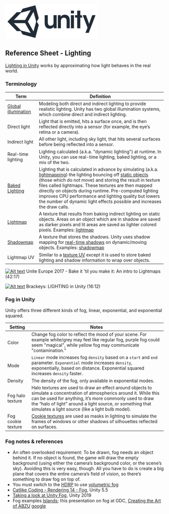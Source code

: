 

![unity logo](images/unity-logo-293w.png)

## Reference Sheet - Lighting

[Lighting in Unity](https://docs.unity3d.com/Manual/LightingOverview.html) works by approximating how light behaves in the real world.



### Terminology

Term | Definition
--- | ---
[Global illumination](https://docs.unity3d.com/Manual/LightingInUnity.html) | Modeling both direct and indirect lighting to provide realistic lighting. Unity has two global illumination systems, which combine direct and indirect lighting.
Direct light | Light that is emitted, hits a surface once, and is then reflected directly into a sensor (for example, the eye’s retina or a camera). 
Indirect light | All other light, including sky light, that hits several surfaces before being reflected into a sensor. 
Real-time lighting | Lighting calculated (a.k.a. "dynamic lighting") at runtime. In Unity, you can use real-time lighting, baked lighting, or a mix of the two.
[Baked Lighting](https://docs.unity3d.com/Manual/LightMode-Baked.html) | Lighting that is calculated in advance by simulating (a.k.a. [lightmapping](https://docs.unity3d.com/Manual/Lightmappers.html)) the lighting bouncing off [static objects](https://docs.unity3d.com/Manual/StaticObjects.html) (those which do not move) and storing the result in texture files called lightmaps. These textures are then mapped directly on objects during runtime. Pre-computed lighting improves CPU performance and lighting quality but lowers the number of dynamic light effects possible and increases the draw calls. 
[Lightmap](https://en.wikipedia.org/wiki/Lightmap) | A texture that results from baking indirect lighting on static objects. Areas on an object which are in shadow are saved as darker pixels and lit areas are saved as lighter colored pixels. Examples: [lightmap](https://twitter.com/yuriyodonnell/status/880374951160803328)
[Shadowmap](https://en.wikipedia.org/wiki/Shadow_mapping) | A texture that stores the shadows. Unity uses shadow mapping for [real-time shadows](https://docs.unity3d.com/Manual/shadow-mapping.html) on dynamic/moving objects. Examples: [shadowmap](https://viktorpramberg.com/baked-lighting)
Lightmap UV | Similar to a [texture UV](Unity-Sprites-and-Textures.md#textures) except it is used to store baked lighting and shadow information to wrap over objects. 


[![Alt text](https://img.youtube.com/vi/u5RTVMBWabg/0.jpg)](https://www.youtube.com/watch?v=u5RTVMBWabg)
Unite Europe 2017 - Bake it 'til you make it: An intro to Lightmaps (42:17)

[![Alt text](https://img.youtube.com/vi/VnG2gOKV9dw/0.jpg)](https://www.youtube.com/watch?v=VnG2gOKV9dw)
Brackeys: LIGHTING in Unity (16:12)









### Fog in Unity

Unity offers three different kinds of fog, linear, exponential, and exponential squared. 

Setting | Notes
--- | ---
Color | Change fog color to reflect the mood of your scene. For example white/grey may feel like regular fog, purple fog could seem "magical", while yellow fog may communicate "contamination."
Mode | `Linear` mode increases fog `density` based on a `start` and `end` parameter. `Exponential` mode increases `density`, exponentially, based on distance. Exponential squared increases `density` faster.
Density | The density of the fog, only available in exponential modes.
Fog halo texture | Halo textures are used to draw an effect around objects to simulate a concentration of atmospherics around it. While this can be used for anything, it’s more commonly used to draw the “halo of light” around a light source, or something that simulates a light source (like a light bulb model).
Fog cookie texture | [Cookie textures](https://docs.unity3d.com/Manual/Cookies.html) are used as masks in lighting to simulate the frames of windows or other shadows of silhouettes reflected on surfaces.


### Fog notes & references

- An often overlooked requirement: To be drawn, fog needs an object behind it. If no object is found, the game will draw the empty background (using either the camera’s background color, or the scene’s sky). Avoiding this is very easy, though. All you have to do is create a big plane that covers the entire camera’s field of vision, so there’s something to draw fog on top of.
- You must switch to the [HDRP](https://unity.com/how-to/getting-started-high-definition-render-pipeline-hdrp-games) to use [volumetric fog](https://learn.unity.com/tutorial/creating-volumetric-fog-19)
- [Catlike Coding - Rendering 14 - Fog](https://catlikecoding.com/unity/tutorials/rendering/part-14/), Unity 5.5 
- [Taking a look at Unity Fog](https://magazine.renderosity.com/article/5204/taking-a-look-at-unity-fog), Unity 2019
- Fog examples [Islands](https://carlburton.itch.io/islands); this presentation on fog at GDC, [Creating the Art of ABZU](https://www.youtube.com/watch?v=l9NX06mvp2E&lc=UgwWzcN89QNIX2tywXx4AaABAg&ab_channel=GDC) [google](https://www.google.com/search?q=fog+in+unity+2019&tbm=isch&ictx=1&tbs=rimg:Ccpsg4JjRmFaIgjKbIOCY0ZhWioSCcpsg4JjRmFaERYmXh2YOZ7l&safe=off&hl=en&sa=X&ved=2ahUKEwjMvLPIreTrAhUOVFMKHYLcCYcQiRx6BAgAEAQ&biw=1440&bih=766)


